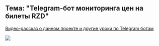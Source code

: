 ## Тема: "Telegram-бот мониторинга цен на билеты RZD"
[Видео-рассказ о данном проекте и другие уроки по Telegram ботам](https://youtu.be/X49LG8JhcGQ)

![](https://user-images.githubusercontent.com/49530516/73189195-0f0ffe80-4135-11ea-82fd-5866babddffc.jpg)
